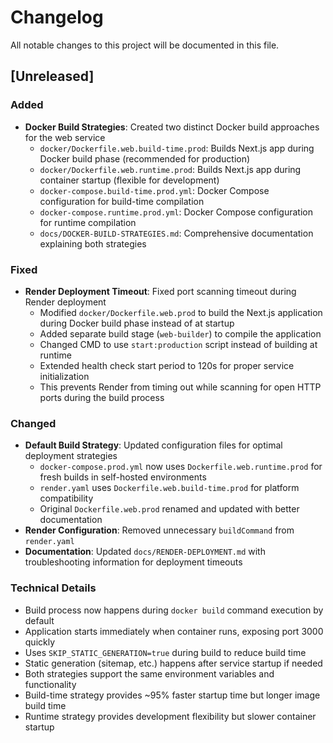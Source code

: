 # Changelog

All notable changes to this project will be documented in this file.

## [Unreleased]

### Added
- **Docker Build Strategies**: Created two distinct Docker build approaches for the web service
  - `docker/Dockerfile.web.build-time.prod`: Builds Next.js app during Docker build phase (recommended for production)
  - `docker/Dockerfile.web.runtime.prod`: Builds Next.js app during container startup (flexible for development)
  - `docker-compose.build-time.prod.yml`: Docker Compose configuration for build-time compilation
  - `docker-compose.runtime.prod.yml`: Docker Compose configuration for runtime compilation
  - `docs/DOCKER-BUILD-STRATEGIES.md`: Comprehensive documentation explaining both strategies

### Fixed
- **Render Deployment Timeout**: Fixed port scanning timeout during Render deployment
  - Modified `docker/Dockerfile.web.prod` to build the Next.js application during Docker build phase instead of at startup
  - Added separate build stage (`web-builder`) to compile the application
  - Changed CMD to use `start:production` script instead of building at runtime
  - Extended health check start period to 120s for proper service initialization
  - This prevents Render from timing out while scanning for open HTTP ports during the build process

### Changed
- **Default Build Strategy**: Updated configuration files for optimal deployment strategies
  - `docker-compose.prod.yml` now uses `Dockerfile.web.runtime.prod` for fresh builds in self-hosted environments
  - `render.yaml` uses `Dockerfile.web.build-time.prod` for platform compatibility
  - Original `Dockerfile.web.prod` renamed and updated with better documentation
- **Render Configuration**: Removed unnecessary `buildCommand` from `render.yaml`
- **Documentation**: Updated `docs/RENDER-DEPLOYMENT.md` with troubleshooting information for deployment timeouts

### Technical Details
- Build process now happens during `docker build` command execution by default
- Application starts immediately when container runs, exposing port 3000 quickly
- Uses `SKIP_STATIC_GENERATION=true` during build to reduce build time
- Static generation (sitemap, etc.) happens after service startup if needed
- Both strategies support the same environment variables and functionality
- Build-time strategy provides ~95% faster startup time but longer image build time
- Runtime strategy provides development flexibility but slower container startup

